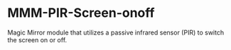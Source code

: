 # MMM-PIR-Screen-onoff
Magic Mirror module that utilizes a passive infrared sensor (PIR) to switch the screen on or off.
